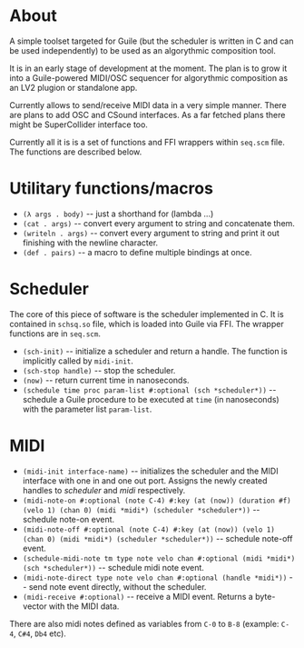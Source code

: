 # About

A simple toolset targeted for Guile (but the scheduler is written in C and can be used independently)
to be used as an algorythmic composition tool.

It is in an early stage of development at the moment. The plan is to grow it into a Guile-powered MIDI/OSC sequencer for algorythmic composition as an
LV2 plugion or standalone app.

Currently allows to send/receive MIDI data in a very simple manner.
There are plans to add OSC and CSound interfaces.
As a far fetched plans there might be SuperCollider interface too.

Currently all it is is a set of functions and FFI wrappers within `seq.scm` file. The functions are described below.

# Utilitary functions/macros

- `(λ args . body)` -- just a shorthand for (lambda ...)
- `(cat . args)` -- convert every argument to string and concatenate them.
- `(writeln . args)` -- convert every argument to string and print it out finishing with the newline character.
- `(def . pairs)` -- a macro to define multiple bindings at once.

# Scheduler

The core of this piece of software is the scheduler implemented in C. It is contained in `schsq.so` file, which is loaded into Guile via FFI.
The wrapper functions are in `seq.scm`.

- `(sch-init)` -- initialize a scheduler and return a handle. The function is implicitly called by `midi-init`.
- `(sch-stop handle)` -- stop the scheduler.
- `(now)` -- return current time in nanoseconds.
- `(schedule time proc param-list #:optional (sch *scheduler*))` -- schedule a Guile procedure to be executed at `time` (in nanoseconds) with the parameter list `param-list`.

# MIDI

- `(midi-init interface-name)` -- initializes the scheduler and the MIDI interface with one in and one out port. Assigns the newly created
handles to *scheduler* and *midi* respectively.
- `(midi-note-on #:optional (note C-4) #:key (at (now)) (duration #f) (velo 1) (chan 0) (midi *midi*) (scheduler *scheduler*))` -- schedule note-on event.
- `(midi-note-off #:optional (note C-4) #:key (at (now)) (velo 1) (chan 0) (midi *midi*) (scheduler *scheduler*))` -- schedule note-off event.
- `(schedule-midi-note tm type note velo chan #:optional (midi *midi*) (sch *scheduler*))` -- schedule midi note event.
- `(midi-note-direct type note velo chan #:optional (handle *midi*))` -- send note event directly, without the scheduler.
- `(midi-receive #:optional)` -- receive a MIDI event. Returns a byte-vector with the MIDI data.

There are also midi notes defined as variables from `C-0` to `B-8` (example: `C-4`, `C#4`, `Db4` etc).
